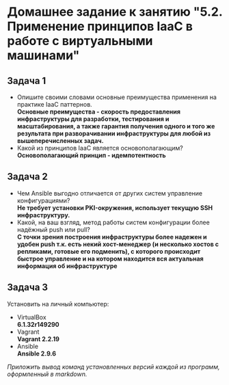 
# Домашнее задание к занятию "5.2. Применение принципов IaaC в работе с виртуальными машинами"

## Задача 1

- Опишите своими словами основные преимущества применения на практике IaaC паттернов.  
<b>Основные преимущества - скорость предоставления инфраструктуры для разработки, тестирования и масштабирования, а также гарантия получения одного и того же результата при разворачивании инфраструктуры для любой из вышеперечисленных задач. </b>
- Какой из принципов IaaC является основополагающим?  
<b>Основополагающий принцип - идемпотентность</b>

## Задача 2

- Чем Ansible выгодно отличается от других систем управление конфигурациями?  
<b>Не требует установки PKI-окружения, использует текущую SSH инфраструктуру.</b>
- Какой, на ваш взгляд, метод работы систем конфигурации более надёжный push или pull?  
<b>С точки зрения построения инфраструктуры более надежен и удобен push т.к. есть некий хост-менеджер (и несколько хостов с репликами, готовые его подменить), с которого происходит быстрое управление и на котором находится вся актуальная информация об инфраструктуре</b>

## Задача 3

Установить на личный компьютер:

- VirtualBox  
<b>6.1.32r149290</b>
- Vagrant  
<b>Vagrant 2.2.19</b>
- Ansible  
<b>Ansible 2.9.6</b>

*Приложить вывод команд установленных версий каждой из программ, оформленный в markdown.*
